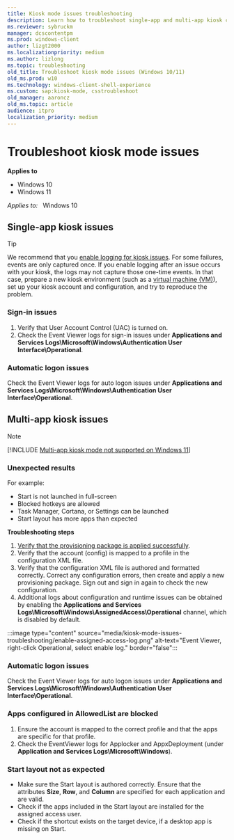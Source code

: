 ```yaml
---
title: Kiosk mode issues troubleshooting
description: Learn how to troubleshoot single-app and multi-app kiosk configurations, as well as common problems like sign-in issues.
ms.reviewer: sybruckm
manager: dcscontentpm
ms.prod: windows-client
author: lizgt2000
ms.localizationpriority: medium
ms.author: lizlong
ms.topic: troubleshooting
old_title: Troubleshoot kiosk mode issues (Windows 10/11)
old_ms.prod: w10
ms.technology: windows-client-shell-experience
ms.custom: sap:kiosk-mode, csstroubleshoot
old_manager: aaroncz
old_ms.topic: article
audience: itpro
localization_priority: medium
---
```


# Troubleshoot kiosk mode issues


**Applies to**

- Windows 10
- Windows 11

_Applies to:_ &nbsp; Windows 10

## Single-app kiosk issues

>[!TIP]
>We recommend that you [enable logging for kiosk issues](kiosk-prepare.md#enable-logging). For some failures, events are only captured once. If you enable logging after an issue occurs with your kiosk, the logs may not capture those one-time events. In that case, prepare a new kiosk environment (such as a [virtual machine (VM)](kiosk-prepare.md#testing-your-kiosk-in-a-virtual-machine-vm)), set up your kiosk account and configuration, and try to reproduce the problem.

### Sign-in issues 

1. Verify that User Account Control (UAC) is turned on. 
2. Check the Event Viewer logs for sign-in issues under **Applications and Services Logs\Microsoft\Windows\Authentication User Interface\Operational**.

### Automatic logon issues 

Check the Event Viewer logs for auto logon issues under **Applications and Services Logs\Microsoft\Windows\Authentication User Interface\Operational**.

## Multi-app kiosk issues

> [!NOTE]
> [!INCLUDE [Multi-app kiosk mode not supported on Windows 11](./includes/multi-app-kiosk-support-windows11.md)]

### Unexpected results 

For example:
- Start is not launched in full-screen
- Blocked hotkeys are allowed
- Task Manager, Cortana, or Settings can be launched
- Start layout has more apps than expected

**Troubleshooting steps**

1. [Verify that the provisioning package is applied successfully](kiosk-validate.md).
2. Verify that the account (config) is mapped to a profile in the configuration XML file.
3. Verify that the configuration XML file is authored and formatted correctly. Correct any configuration errors, then create and apply a new provisioning package. Sign out and sign in again to check the new configuration.
4. Additional logs about configuration and runtime issues can be obtained by enabling the **Applications and Services Logs\Microsoft\Windows\AssignedAccess\Operational** channel, which is disabled by default.

:::image type="content" source="media/kiosk-mode-issues-troubleshooting/enable-assigned-access-log.png" alt-text="Event Viewer, right-click Operational, select enable log." border="false":::


### Automatic logon issues 

Check the Event Viewer logs for auto logon issues under **Applications and Services Logs\Microsoft\Windows\Authentication User Interface\Operational**.

### Apps configured in AllowedList are blocked 

1. Ensure the account is mapped to the correct profile and that the apps are specific for that profile. 
2. Check the EventViewer logs for Applocker and AppxDeployment (under **Application and Services Logs\Microsoft\Windows**).


### Start layout not as expected 

- Make sure the Start layout is authored correctly. Ensure that the attributes **Size**, **Row**, and **Column** are specified for each application and are valid.
- Check if the apps included in the Start layout are installed for the assigned access user.
- Check if the shortcut exists on the target device, if a desktop app is missing on Start.

